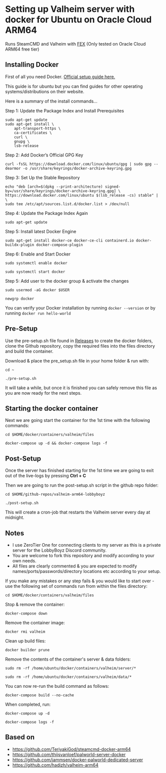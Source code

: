 # Setting up Valheim server with docker for Ubuntu on Oracle Cloud ARM64

Runs SteamCMD and Valheim with [FEX](https://github.com/FEX-Emu/FEX) (Only tested on Oracle Cloud ARM64 free tier)

## Installing Docker
First of all you need Docker. [Official setup guide here.](https://docs.docker.com/engine/install/ubuntu/)

This guide is for ubuntu but you can find guides for other operating systems/distributions on their website.

Here is a summary of the install commands...

Step 1: Update the Package Index and Install Prerequisites
```
sudo apt-get update
sudo apt-get install \
    apt-transport-https \
    ca-certificates \
    curl \
    gnupg \
    lsb-release
```

Step 2: Add Docker’s Official GPG Key
```
curl -fsSL https://download.docker.com/linux/ubuntu/gpg | sudo gpg --dearmor -o /usr/share/keyrings/docker-archive-keyring.gpg
```

Step 3: Set Up the Stable Repository
```
echo "deb [arch=$(dpkg --print-architecture) signed-by=/usr/share/keyrings/docker-archive-keyring.gpg] \
https://download.docker.com/linux/ubuntu $(lsb_release -cs) stable" | \
sudo tee /etc/apt/sources.list.d/docker.list > /dev/null
```

Step 4: Update the Package Index Again
```
sudo apt-get update
```

Step 5: Install latest Docker Engine
```
sudo apt-get install docker-ce docker-ce-cli containerd.io docker-buildx-plugin docker-compose-plugin
```

Step 6: Enable and Start Docker
```
sudo systemctl enable docker
```
```
sudo systemctl start docker
```

Step 5: Add user to the docker group & activate the changes
```
sudo usermod -aG docker $USER
```
```
newgrp docker
```

You can verify your Docker installation by running `docker --version` or by running `docker run hello-world`

## Pre-Setup
Use the pre-setup.sh file found in [Releases](https://github.com/Dildz/valheim-arm64-lobbyboyz) to create the docker folders, clone the Github repository, copy the required files into the files directory and build the container.

Download & place the pre_setup.sh file in your home folder & run with:
```
cd ~
```
```
./pre-setup.sh
```

It will take a while, but once it is finished you can safely remove this file as you are now ready for the next steps.

## Starting the docker container
Next we are going start the container for the 1st time with the following commands:
```
cd $HOME/docker/containers/valheim/files
```
```
docker-compose up -d && docker-compose logs -f
```

## Post-Setup
Once the server has finished starting for the 1st time we are going to exit out of the live-logs by pressing **Ctrl + C**

Then we are going to run the post-setup.sh script in the github repo folder:
```
cd $HOME/github-repos/valheim-arm64-lobbyboyz
```
```
./post-setup.sh
```

This will create a cron-job that restarts the Valheim server every day at midnight.

## Notes
- I use ZeroTier One for connecting clients to my server as this is a private server for the LobbyBoyz Discord community.
- You are welcome to fork this repository and modify according to your own needs.
- All files are clearly commented & you are expected to modify names/ports/passwords/directory locations etc according to your setup.

If you make any mistakes or any step fails & you would like to start over - use the following set of commands run from within the files directory:
```
cd $HOME/docker/containers/valheim/files
```
Stop & remove the container:
```
docker-compose down
```
Remove the container image:
```
docker rmi valheim
```
Clean up build files:
```
docker builder prune
```
Remove the contents of the container's server & data folders:
```
sudo rm -rf /home/ubuntu/docker/containers/valheim/server/*
```
```
sudo rm -rf /home/ubuntu/docker/containers/valheim/data/*
```

You can now re-run the build command as follows:
```
docker-compose build --no-cache
```
When completed, run:
```
docker-compose up -d
```
```
docker-compose logs -f
```

## Based on
- https://github.com/TeriyakiGod/steamcmd-docker-arm64
- https://github.com/thijsvanloef/palworld-server-docker
- https://github.com/jammsen/docker-palworld-dedicated-server
- https://github.com/hadizh/valheim-arm64